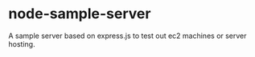 # node-sample-server
A sample server based on express.js to test out ec2 machines or server hosting.
